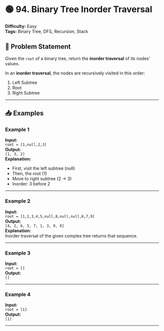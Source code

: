 # 🟢 94. Binary Tree Inorder Traversal

**Difficulty:** Easy  
**Tags:** Binary Tree, DFS, Recursion, Stack

## 📘 Problem Statement

Given the `root` of a binary tree, return the **inorder traversal** of its nodes' values.

In an **inorder traversal**, the nodes are recursively visited in this order:

1. Left Subtree
2. Root
3. Right Subtree

---

## 📥 Examples

### Example 1
**Input:**  
`root = [1,null,2,3]`  
**Output:**  
`[1, 3, 2]`  
**Explanation:**
- First, visit the left subtree (null)
- Then, the root (1)
- Move to right subtree (2 → 3)
- Inorder: 3 before 2

---

### Example 2
**Input:**  
`root = [1,2,3,4,5,null,8,null,null,6,7,9]`  
**Output:**  
`[4, 2, 6, 5, 7, 1, 3, 9, 8]`  
**Explanation:**  
Inorder traversal of the given complex tree returns that sequence.

---

### Example 3
**Input:**  
`root = []`  
**Output:**  
`[]`

---

### Example 4
**Input:**  
`root = [1]`  
**Output:**  
`[1]`

---
